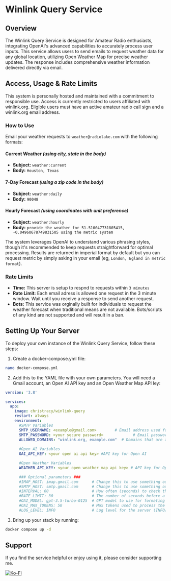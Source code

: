 # Winlink Query Service

## Overview
The Winlink Query Service is designed for Amateur Radio enthusiasts, integrating OpenAI's advanced capabilities to accurately process user inputs. This service allows users to send emails to request weather data for any global location, utilizing Open Weather Map for precise weather updates. The response includes comprehensive weather information delivered directly via email.

## Access, Usage & Rate Limits
This system is personally hosted and maintained with a commitment to responsible use. Access is currently restricted to users affiliated with winlink.org. Eligible users must have an active amateur radio call sign and a winlink.org email address.

### How to Use
Email your weather requests to `weather@radiolake.com` with the following formats:

#### Current Weather *(using city, state in the body)*
- **Subject:** `weather:current`
- **Body:** `Houston, Texas`

#### 7-Day Forecast *(using a zip code in the body)*
- **Subject:** `weather:daily`
- **Body:** `90048`

#### Hourly Forecast *(using coordinates with unit preference)*
- **Subject:** `weather:hourly`
- **Body:** `provide the weather for 51.510047731805415, -0.04960678749831505 using the metric system`

The system leverages OpenAI to understand various phrasing styles, though it's recommended to keep requests straightforward for optimal processing. Results are returned in imperial format by default but you can request metric by simply asking in your email (eg, `London, Egland in metric format`).

### Rate Limits
- **Time:** This server is setup to respnd to requests within `3 minutes`
- **Rate Limit:** Each email adress is allowed one request in the 3 minute window. Wait until you receive a response to send another request.
- **Bots:** This service was orginally built for individuals to request the weather forecast when traditional means are not available. Bots/scripts of any kind are not supported and will result in a ban.

## Setting Up Your Server
To deploy your own instance of the Winlink Query Service, follow these steps:

1. Create a docker-compose.yml file:
```bash
nano docker-compose.yml
```

2. Add this to the YAML file with your own parameters. You will need a Gmail account, an Open AI API key and an Open Weather Map API ley:
```yml
version: '3.8'

services:
  app:
    image: christracy/winlink-query
    restart: always
    environment:
      #SMTP Variables
      SMTP_USERNAME: <example@gmail.com>        # Email address used for processing
      SMTP_PASSWORD: <your secure password>             # Email password (app password)
      ALLOWED_DOMAINS: "winlink.org, example.com"  # Domains that are allowed to use the service. Use "*" to allow all domains
      
      #Open AI Variables
      OAI_API_KEY: <your open ai api key> #API key for Open AI

      #Open Weather Variables
      WEATHER_API_KEY: <your open weather map api key> # API key for Open Weather Map

      ### Optional parameters ###
      #IMAP_HOST: imap.gmail.com      # Change this to use something outside of gmail (not tested)
      #SMTP_HOST: smtp.gmail.com      # Change this to use something outside of gmail (not tested)
      #INTERVAL: 60                   # How often (seconds) to check the accounts inbox for new messages
      #RATE_LIMIT: 30                 # The number of seconds before a single account can email the service again. Violation = discard request without response
      #OAI_MODEL: gpt-3.5-turbo-0125  # GPT model to use for formating location to coordinates and units
      #OAI_MAX_TOKENS: 50             # Max tokens used to process the GPT request
      #LOG_LEVEL: INFO                # Log level for the server (INFO/DEBUG)
```

3. Bring up your stack by running:

```bash
docker compose up -d
```

## Support

If you find the service helpful or enjoy using it, please consider supporting me.

[![Ko-Fi](https://img.shields.io/badge/Ko--fi-F16061?style=for-the-badge&logo=ko-fi&logoColor=white)](https://ko-fi.com/ctracy)
